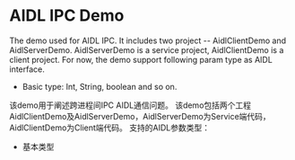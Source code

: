 # AIDL IPC Demo
The demo used for AIDL IPC. It includes two project -- AidlClientDemo and AidlServerDemo. AidlServerDemo is a service project, AidlClientDemo is a client project.
For now, the demo support following param type as AIDL interface.
- Basic type: Int, String, boolean and so on.



该demo用于阐述跨进程间IPC AIDL通信问题。
该demo包括两个工程AidlClientDemo及AidlServerDemo，AidlServerDemo为Service端代码，AidlClientDemo为Client端代码。
支持的AIDL参数类型：
- 基本类型



